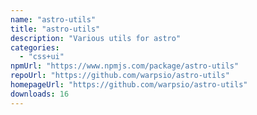 ```yaml
---
name: "astro-utils"
title: "astro-utils"
description: "Various utils for astro"
categories:
  - "css+ui"
npmUrl: "https://www.npmjs.com/package/astro-utils"
repoUrl: "https://github.com/warpsio/astro-utils"
homepageUrl: "https://github.com/warpsio/astro-utils"
downloads: 16
---
```


